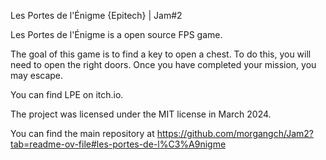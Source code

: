Les Portes de l'Énigme
{Epitech} | Jam#2

Les Portes de l'Énigme is a open source FPS game.

The goal of this game is to find a key to open a chest. To do this, you will need to open the right doors. Once you have completed your mission, you may escape.

You can find LPE on itch.io.

The project was licensed under the MIT license in March 2024.

You can find the main repository at https://github.com/morgangch/Jam2?tab=readme-ov-file#les-portes-de-l%C3%A9nigme
